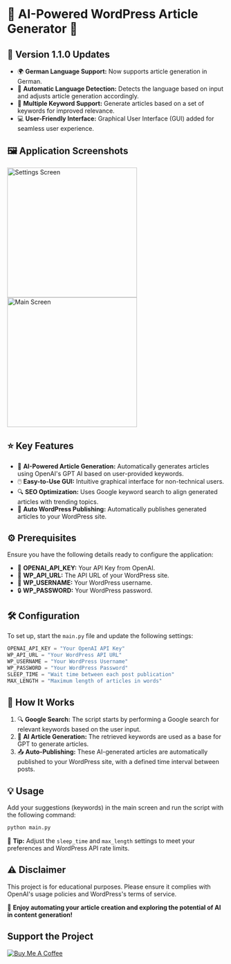 
# 📝 AI-Powered WordPress Article Generator 🚀

## 🔄 Version 1.1.0 Updates
- 🌍 **German Language Support:** Now supports article generation in German.
- 🧠 **Automatic Language Detection:** Detects the language based on input and adjusts article generation accordingly.
- 🔑 **Multiple Keyword Support:** Generate articles based on a set of keywords for improved relevance.
- 💻 **User-Friendly Interface:** Graphical User Interface (GUI) added for seamless user experience.

## 🖼️ Application Screenshots
<img src="https://i.imghippo.com/files/fBq321725657886.png" alt="Settings Screen" width="300px">
<img src="https://i.imghippo.com/files/YlthJ1725658431.png" alt="Main Screen" width="300px">



## ⭐ Key Features
- 🤖 **AI-Powered Article Generation:** Automatically generates articles using OpenAI's GPT AI based on user-provided keywords.
- 🖱️ **Easy-to-Use GUI:** Intuitive graphical interface for non-technical users.
- 🔍 **SEO Optimization:** Uses Google keyword search to align generated articles with trending topics.
- 📰 **Auto WordPress Publishing:** Automatically publishes generated articles to your WordPress site.

## ⚙️ Prerequisites
Ensure you have the following details ready to configure the application:
- 🔑 **OPENAI_API_KEY:** Your API Key from OpenAI.
- 🔗 **WP_API_URL:** The API URL of your WordPress site.
- 👤 **WP_USERNAME:** Your WordPress username.
- 🔒 **WP_PASSWORD:** Your WordPress password.

## 🛠️ Configuration
To set up, start the `main.py` file and update the following settings:
```python
OPENAI_API_KEY = "Your OpenAI API Key"
WP_API_URL = "Your WordPress API URL"
WP_USERNAME = "Your WordPress Username"
WP_PASSWORD = "Your WordPress Password"
SLEEP_TIME = "Wait time between each post publication"
MAX_LENGTH = "Maximum length of articles in words"
```

## 🚀 How It Works
1. 🔍 **Google Search:** The script starts by performing a Google search for relevant keywords based on the user input.
2. 📝 **AI Article Generation:** The retrieved keywords are used as a base for GPT to generate articles.
3. 📤 **Auto-Publishing:** These AI-generated articles are automatically published to your WordPress site, with a defined time interval between posts.

## 💡 Usage
Add your suggestions (keywords) in the main screen and run the script with the following command:

```bash
python main.py
```

🔧 **Tip:** Adjust the `sleep_time` and `max_length` settings to meet your preferences and WordPress API rate limits.

## ⚠️ Disclaimer
This project is for educational purposes. Please ensure it complies with OpenAI's usage policies and WordPress's terms of service.

🌟 **Enjoy automating your article creation and exploring the potential of AI in content generation!**

## Support the Project

[![Buy Me A Coffee](https://cdn.buymeacoffee.com/buttons/v2/default-yellow.png)](https://www.buymeacoffee.com/glimor)
